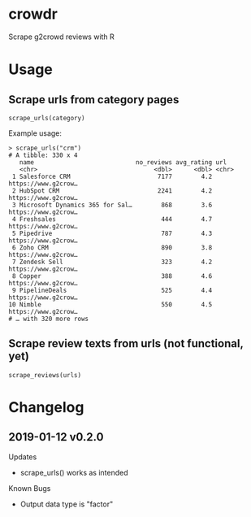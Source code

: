 # crowdr
Scrape g2crowd reviews with R

# Usage

## Scrape urls from category pages

    scrape_urls(category)

Example usage:

    > scrape_urls("crm")
    # A tibble: 330 x 4
       name                            no_reviews avg_rating url                                              
       <chr>                                <dbl>      <dbl> <chr>                                            
     1 Salesforce CRM                        7177        4.2 https://www.g2crow…
     2 HubSpot CRM                           2241        4.2 https://www.g2crow…
     3 Microsoft Dynamics 365 for Sal…        868        3.6 https://www.g2crow…
     4 Freshsales                             444        4.7 https://www.g2crow…
     5 Pipedrive                              787        4.3 https://www.g2crow…
     6 Zoho CRM                               890        3.8 https://www.g2crow…
     7 Zendesk Sell                           323        4.2 https://www.g2crow…
     8 Copper                                 388        4.6 https://www.g2crow…  
     9 PipelineDeals                          525        4.4 https://www.g2crow…
    10 Nimble                                 550        4.5 https://www.g2crow…  
    # … with 320 more rows
    
    

## Scrape review texts from urls (not functional, yet)
    scrape_reviews(urls)


# Changelog 

## 2019-01-12 v0.2.0

Updates

* scrape_urls() works as intended

Known Bugs

* Output data type is "factor"

